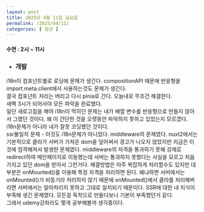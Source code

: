 ```yaml
---
layout: post
title: 2025년 4월 11일 금요일
permalink: /2025/04/11/
categories: [ 일상 ]
---
```

#### 수면 : 2시 ~ 11시<br/>
* ### 개발<br/>
i18n이 컴포넌트별로 로딩에 문제가 생긴다. compositionAPI 때문에 반응형을 import.meta.client에서 사용하는것도 문제가 생긴다.<br/>
결국 컴포넌트 처리는 버리고 다시 pinia로 간다. 오늘내로 무조건 해결한다.<br/>
새벽 3시가 되어서야 모든 파악을 완료했다.<br/>
일단 새로고침을 해야 i18n이 먹히던 문제는 내가 배열 변수를 반응형으로 만들지 않아서 그랬던 것이다. 왜 이 간단한 것을 오랫동안 파악하지 못하고 있었는지 모르겠다. i18n문제가 아니라 내가 잘못 코딩했던 것이다.<br/>
ssr불일치 문제 - 이것도 i18n문제가 아니었다. middleware의 문제였다. nuxt2에서는 기본적으로 클라가 서버가 가져온 dom을 덮어써서 경고가 나오지 않았지만 지금은 이것에 엄격해져서 발생한 문제였다. middleware의 자격을 통과하기 못해 강제로 redirect하여 메인페이지로 이동했는데 서버는 통과하지 못했다는 사실을 모르고 처음 가지고 있던 dom을 받아서 그런거다. 해결방법은 아주 복잡하게 처리할수도 있지만 대부분은 onMounted()를 이용해 특정 자격을 처리하면 된다. 왜냐하면 서버에서는 onMounted()가 비동기라 처리하지 않기 때문에 onMounted()에서 클라를 처리해버리면 서버에서는 알아차리지 못하고 그대로 일치되기 때문이다. SSR에 대한 내 지식이 부족해 생긴 문제였다. 모든걸 독학으로 만들다보니 기본이 부족했던거 같다.<br/>
그래서 udemy강좌라도 몇개 공부해볼까 생각중이다.